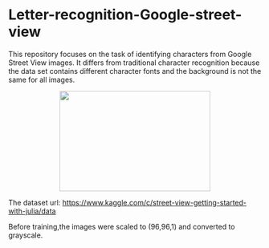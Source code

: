 # Letter-recognition-Google-street-view
This repository focuses on the task of identifying characters from Google Street View images. It differs from traditional character recognition because the data set contains different character fonts and the background is not the same for all images.
<p align="center">
  <img width="300" height="200" src="https://storage.googleapis.com/kaggle-competitions/kaggle/3947/media/chars74k.jpg">
</p>

The dataset url: https://www.kaggle.com/c/street-view-getting-started-with-julia/data

Before training,the images were scaled to (96,96,1) and converted to grayscale.
